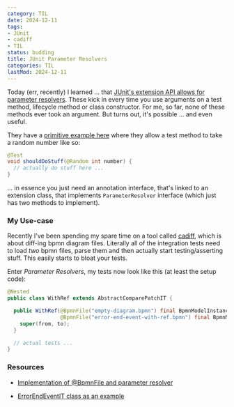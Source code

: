 ```yaml
---
category: TIL
date: 2024-12-11
tags:
- JUnit
- cadiff
- TIL
status: budding
title: JUnit Parameter Resolvers
categories: TIL
lastMod: 2024-12-11
---
```

Today (err, recently) I learned ... that [JUnit's extension API allows for parameter resolvers](https://junit.org/junit5/docs/current/user-guide/#extensions-parameter-resolution). These kick in every time you use arguments on a test method, lifecycle method or class constructor. For me, so far, none of these methods ever took an argument. But turns out, it's possible ... and even useful.

They have a [primitive example here](https://github.com/junit-team/junit5-samples/blob/r5.11.3/junit5-jupiter-extensions/src/main/java/com/example/random/RandomParametersExtension.java) where they allow a test method to take a random number like so:
```java
@Test
void shouldDoStuff(@Random int number) {
  // actually do stuff here ...
}
```
... in essence you just need an annotation interface, that's linked to an extension class, that implements `ParameterResolver` interface (which just has two methods to implement).

### My Use-case

Recently I've been spending my spare time on a tool called [cadiff](https://github.com/stesie/cadiff), which is about diff-ing bpmn diagram files. Literally all of the integration tests need to load *two* bpmn files, parse them and then actually start testing/asserting stuff. This easily starts to bloat your tests.

Enter *Parameter Resolvers*, my tests now look like this (at least the setup code):
```java
@Nested
public class WithRef extends AbstractComparePatchIT {

  public WithRef(@BpmnFile("empty-diagram.bpmn") final BpmnModelInstance from,
                 @BpmnFile("error-end-event-with-ref.bpmn") final BpmnModelInstance to) {
    super(from, to);
  }

  // actual tests ...
}
```

### Resources

  + [Implementation of @BpmnFile and parameter resolver](https://github.com/stesie/cadiff/blob/main/cadiff-core/src/test/java/de/brokenpipe/cadiff/core/diff/control/BpmnFile.java)

  + [ErrorEndEventIT class as an example](https://github.com/stesie/cadiff/blob/main/cadiff-core/src/test/java/de/brokenpipe/cadiff/core/diff/control/creators/ErrorEndEventIT.java#L56)
